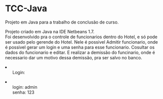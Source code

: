 # TCC-Java
Projeto em Java para a trabalho de conclusão de curso.
<p>Projeto criado em Java na IDE Netbeans 1.7.<br/>
Foi desenvolvido pra o controle de funcionarios dentro do Hotel, e só pode ser usado pelo gerende do Hotel.
Nele é possivel Admitir funcionario, onde é possivel gerar um login e uma senha para esse funcionario. Cosultar os dados do funcionario e editar. E realizar a demissão do funcinario, onde é necessario dar um motivo dessa demissão, pra ser salvo no banco.
</p>
<li>
  <ul>Login:</ul>
    <li>
        <ul> login: admin <br/> senha: 123</ul>  
    </li>
</li>
